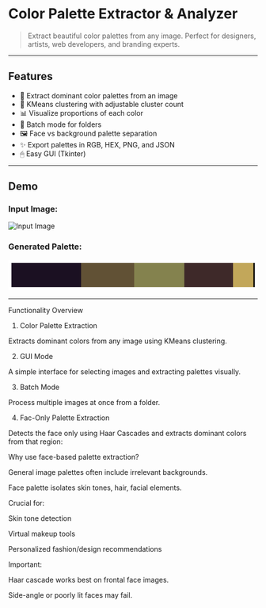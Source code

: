 # Color Palette Extractor & Analyzer


> Extract beautiful color palettes from any image. Perfect for designers, artists, web developers, and branding experts.

---

## Features

- 🎨 Extract dominant color palettes from an image
- 🧮 KMeans clustering with adjustable cluster count
- 📊 Visualize proportions of each color
- 📁 Batch mode for folders
- 🖼 Face vs background palette separation
- ✨ Export palettes in RGB, HEX, PNG, and JSON
- 🖱 Easy GUI (Tkinter)

---


## Demo

### Input Image:
![Input Image](example_images/sample.jpg)

### Generated Palette:
![Palette Output](output/sample_palette.png)

---

Functionality Overview

1. Color Palette Extraction

Extracts dominant colors from any image using KMeans clustering.

2. GUI Mode

A simple interface for selecting images and extracting palettes visually.


3. Batch Mode

Process multiple images at once from a folder.


4. Fac-Only Palette Extraction

Detects the face only using Haar Cascades and extracts dominant colors from that region:


Why use face-based palette extraction?

General image palettes often include irrelevant backgrounds.

Face palette isolates skin tones, hair, facial elements.

Crucial for:

Skin tone detection

Virtual makeup tools

Personalized fashion/design recommendations

Important:

Haar cascade works best on frontal face images.

Side-angle or poorly lit faces may fail.




